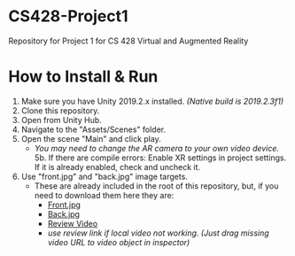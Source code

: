 # CS428-Project1
Repository for Project 1 for CS 428 Virtual and Augmented Reality

# How to Install & Run
1. Make sure you have Unity 2019.2.x installed. 
	*(Native build is 2019.2.3f1)*
2. Clone this repository.
3. Open from Unity Hub.
4. Navigate to the "Assets/Scenes" folder.
5. Open the scene "Main" and click play.
	* *You may need to change the AR camera to your own video device.*
5b. If there are compile errors: Enable XR settings in project settings. If it is already enabled, check and uncheck it.
6. Use "front.jpg" and "back.jpg" image targets.
	* These are already included in the root of this repository, but, if you need to download them here they are:
		* <a href="front.jpg" download>Front.jpg</a>
		* <a href="back.jpg" download>Back.jpg</a>
		* <a href="https://www.youtube.com/watch?v=lSzqMmAMNnY">Review Video</a>
		* *use review link if local video not working. (Just drag missing video URL to video object in inspector)*
